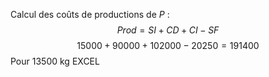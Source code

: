 Calcul des coûts de productions de $P$ : 
$$Prod = SI + CD + CI - SF$$
$$15000+90000+102000-20250 = 191400$$
Pour $13500$ kg
EXCEL
